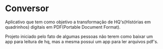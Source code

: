# Conversor

Aplicativo que tem como objetivo a transformação de HQ's(Histórias em quadrinhos) digitais em PDF(Portable Document Format).


Projeto iniciado pelo fato de algumas pessoas não terem como baixar um app para leitura de hq, mas a mesma possui um app para ler arquivos pdf's.
